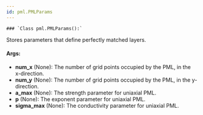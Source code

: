 ```yaml
---
id: pml.PMLParams
---
```


    ### `Class pml.PMLParams():`
Stores parameters that define perfectly matched layers.


#### Args:
- **num_x** (None): The number of grid points occupied by the PML, in the x-direction.
- **num_y** (None): The number of grid points occupied by the PML, in the y-direction.
- **a_max** (None): The strength parameter for uniaxial PML.
- **p** (None): The exponent parameter for uniaxial PML.
- **sigma_max** (None): The conductivity parameter for uniaxial PML.

